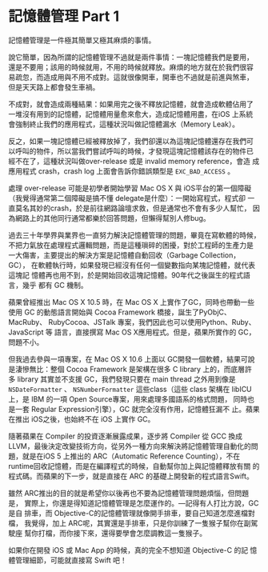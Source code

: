 記憶體管理 Part 1
=================

記憶體管理是一件極其簡單又極其麻煩的事情。


說它簡單，因為所謂的記憶體管理不過就是兩件事情：一塊記憶體我們是要用，
還是不要用；該用的時候就用，不用的時候就釋放。麻煩的地方就在於我們很容
易疏忽，而造成用與不用不成對。這就很像開車，開車也不過就是前進與煞車，
但是天天路上都會發生車禍。

不成對，就會造成兩種結果：如果用完之後不釋放記憶體，就會造成軟體佔用了
一堆沒有用到的記憶體，記憶體用量愈來愈大，造成記憶體用盡，在iOS 上系統
會強制終止我們的應用程式，這種狀況叫做記憶體漏水（Memory Leak）。

反之，如果一塊記憶體已經被釋放掉了，我們卻還以為這塊記憶體還存在我們可
以呼叫的物件，所以當我們嘗試呼叫的時候，才發現這塊記憶體該存在的物件已
經不在了，這種狀況叫做over-release 或是 invalid memory reference，會造
成應用程式 crash，crash log 上面會告訴你錯誤類型是 `EXC_BAD_ACCESS` 。

處理 over-release 可能是初學者開始學習 Mac OS X 與 iOS平台的第一個障礙
（我覺得通常第二個障礙是搞不懂 delegate是什麼）：一開始寫程式，程式卻
一直莫名其妙的crash，於是前往網路論壇求救，但是通常也不會有多少人幫忙，
因為網路上的其他同行通常都樂於回答問題，但懶得幫別人修bug。

過去三十年學界與業界也一直努力解決記憶體管理的問題，畢竟在寫軟體的時候，
不把力氣放在處理程式邏輯問題，而是這種瑣碎的困擾，對於工程師的生產力是
一大傷害，主要提出的解決方案是記憶體自動回收（Garbage Collection，GC），
在軟體執行時，如果發現已經沒有任何一個變數指向某塊記憶體，就代表這塊記
憶體再也用不到，於是開始回收這塊記憶體。90年代之後誕生的程式語言，幾乎
都有 GC 機制。

蘋果曾經推出 Mac OS X 10.5 時，在 Mac OS X 上實作了GC，同時也帶動一些
使用 GC 的動態語言開始與 Cocoa Framework 橋接，誕生了PyObjC、MacRuby、
RubyCocoa、JSTalk 專案，我們因此也可以使用Python、Ruby、JavaScript 等
語言，直接撰寫 Mac OS X應用程式。但是，蘋果所實作的 GC，問題不小。

但我過去參與一項專案，在 Mac OS X 10.6 上面以 GC開發一個軟體，結果可說
是淒慘無比：整個 Cocoa Framework 是架構在很多 C library 上的，而底層許
多 library 其實並不支援 GC，我們發現只要在 main thread 之外用到像是
`NSDateFormatter` 、 `NSNumberFormatter` 這些class（這些 class 架構在
libICU 上，是 IBM 的一項 Open Source專案，用來處理多國語系的格式問題，
同時也是一套 Regular Expression引擎），GC 就完全沒有作用，記憶體狂漏不
止。蘋果在推出 iOS之後，也始終不在 iOS 上實作 GC。

隨著蘋果在 Compiler 的投資逐漸展露成果，逐步將 Compiler 從 GCC 換成
LLVM，最後決定改變技術方向，從另外一種方向來解決將記憶體管理自動化的問
題，就是在iOS 5 上推出的 ARC（Automatic Reference Counting），不在
runtime回收記憶體，而是在編譯程式的時候，自動幫你加上與記憶體釋放有關
的程式碼。而蘋果的下一步，就是直接在 ARC 的基礎上開發新的程式語言Swift。

雖然 ARC推出的目的就是希望你以後再也不要為記憶體管理問題煩惱，但問題是，
實際上，你還是得知道記憶體管理是怎麼運作的。—記得有人打比方說，GC是自
排車，而 Objective-C的記憶體管理就像開手排車，要自己知道怎麼進檔對檔，
我覺得，加上 ARC呢，其實還是手排車，只是你訓練了一隻猴子幫你在副駕駛座
幫你打檔，而你接下來，還得要學會怎麼調教這一隻猴子。

如果你在開發 iOS 或 Mac App 的時候，真的完全不想知道 Objective-C 的記
憶體管理細節，可能就直接寫 Swift 吧！

